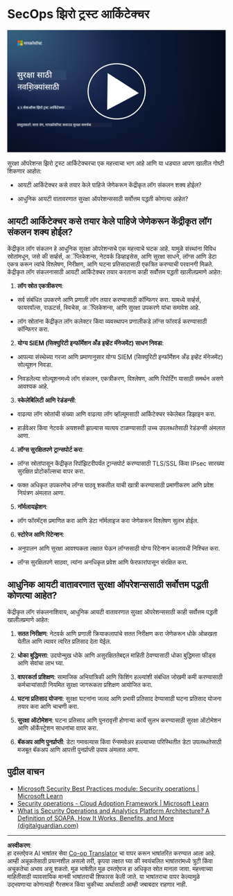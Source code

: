 <!--
CO_OP_TRANSLATOR_METADATA:
{
  "original_hash": "45bbdc114e70936816b0b3e7c40189cf",
  "translation_date": "2025-09-04T00:43:37+00:00",
  "source_file": "4.2 SecOps zero trust architecture.md",
  "language_code": "mr"
}
-->
# SecOps झिरो ट्रस्ट आर्किटेक्चर

[![व्हिडिओ पहा](../../translated_images/4-2_placeholder.20e2345a0848364aaf73ddda28f676a3d9980843c51a0050774b268037db079d.mr.png)](https://learn-video.azurefd.net/vod/player?id=8a2c36d9-8117-4576-ad5b-787667d13603)

सुरक्षा ऑपरेशन्स झिरो ट्रस्ट आर्किटेक्चरचा एक महत्त्वाचा भाग आहे आणि या धड्यात आपण खालील गोष्टी शिकणार आहोत:

- आयटी आर्किटेक्चर कसे तयार केले पाहिजे जेणेकरून केंद्रीकृत लॉग संकलन शक्य होईल?

- आधुनिक आयटी वातावरणात सुरक्षा ऑपरेशन्ससाठी सर्वोत्तम पद्धती कोणत्या आहेत?

## आयटी आर्किटेक्चर कसे तयार केले पाहिजे जेणेकरून केंद्रीकृत लॉग संकलन शक्य होईल?

केंद्रीकृत लॉग संकलन हे आधुनिक सुरक्षा ऑपरेशन्सचे एक महत्त्वाचे घटक आहे. यामुळे संस्थांना विविध स्रोतांमधून, जसे की सर्व्हर्स, अॅप्लिकेशन्स, नेटवर्क डिव्हाइसेस, आणि सुरक्षा साधने, लॉग्स आणि डेटा एकत्र करून त्यांचे विश्लेषण, निरीक्षण, आणि घटना प्रतिसादासाठी एकत्रित करण्याची परवानगी मिळते. केंद्रीकृत लॉग संकलनासाठी आयटी आर्किटेक्चर तयार करताना काही सर्वोत्तम पद्धती खालीलप्रमाणे आहेत:

1. **लॉग स्रोत एकत्रीकरण**:

- सर्व संबंधित उपकरणे आणि प्रणाली लॉग तयार करण्यासाठी कॉन्फिगर करा. यामध्ये सर्व्हर्स, फायरवॉल्स, राऊटर्स, स्विचेस, अॅप्लिकेशन्स, आणि सुरक्षा उपकरणे यांचा समावेश आहे.

- लॉग स्रोतांना केंद्रीकृत लॉग कलेक्टर किंवा व्यवस्थापन प्रणालीकडे लॉग्स फॉरवर्ड करण्यासाठी कॉन्फिगर करा.

2. **योग्य SIEM (सिक्युरिटी इन्फॉर्मेशन अँड इव्हेंट मॅनेजमेंट) साधन निवडा**:

- आपल्या संस्थेच्या गरजा आणि प्रमाणानुसार योग्य SIEM (सिक्युरिटी इन्फॉर्मेशन अँड इव्हेंट मॅनेजमेंट) सोल्यूशन निवडा.

- निवडलेल्या सोल्यूशनमध्ये लॉग संकलन, एकत्रीकरण, विश्लेषण, आणि रिपोर्टिंग यासाठी समर्थन असणे आवश्यक आहे.

3. **स्केलेबिलिटी आणि रेडंडन्सी**:

- वाढत्या लॉग स्रोतांची संख्या आणि वाढत्या लॉग व्हॉल्यूमसाठी आर्किटेक्चर स्केलेबल डिझाइन करा.

- हार्डवेअर किंवा नेटवर्क अयशस्वी झाल्यास व्यत्यय टाळण्यासाठी उच्च उपलब्धतेसाठी रेडंडन्सी अंमलात आणा.

4. **लॉग्स सुरक्षितपणे ट्रान्सपोर्ट करा**:

- लॉग्स स्रोतांपासून केंद्रीकृत रिपॉझिटरीपर्यंत ट्रान्सपोर्ट करण्यासाठी TLS/SSL किंवा IPsec सारख्या सुरक्षित प्रोटोकॉल्सचा वापर करा.

- फक्त अधिकृत उपकरणेच लॉग्स पाठवू शकतील याची खात्री करण्यासाठी प्रमाणीकरण आणि प्रवेश नियंत्रण अंमलात आणा.

5. **नॉर्मलायझेशन**:

- लॉग फॉरमॅट्स प्रमाणित करा आणि डेटा नॉर्मलाइज करा जेणेकरून विश्लेषण सुलभ होईल.

6. **स्टोरेज आणि रिटेन्शन**:

- अनुपालन आणि सुरक्षा आवश्यकता लक्षात घेऊन लॉग्ससाठी योग्य रिटेन्शन कालावधी निश्चित करा.

- लॉग्स सुरक्षितपणे साठवा, त्यांना अनधिकृत प्रवेश आणि फेरफारांपासून संरक्षित करा.

## आधुनिक आयटी वातावरणात सुरक्षा ऑपरेशन्ससाठी सर्वोत्तम पद्धती कोणत्या आहेत?

केंद्रीकृत लॉग संकलनाशिवाय, आधुनिक आयटी वातावरणात सुरक्षा ऑपरेशन्ससाठी काही सर्वोत्तम पद्धती खालीलप्रमाणे आहेत:

1. **सतत निरीक्षण**: नेटवर्क आणि प्रणाली क्रियाकलापांचे सतत निरीक्षण करा जेणेकरून धोके ओळखता येतील आणि त्यावर त्वरित प्रतिसाद देता येईल.

2. **धोका बुद्धिमत्ता**: उदयोन्मुख धोके आणि असुरक्षिततेबद्दल माहिती ठेवण्यासाठी धोका बुद्धिमत्ता फीड्स आणि सेवांचा लाभ घ्या.

3. **वापरकर्ता प्रशिक्षण**: सामाजिक अभियांत्रिकी आणि फिशिंग हल्ल्यांशी संबंधित जोखमी कमी करण्यासाठी कर्मचाऱ्यांसाठी नियमित सुरक्षा जागरूकता प्रशिक्षण आयोजित करा.

4. **घटना प्रतिसाद योजना**: सुरक्षा घटनांना जलद आणि प्रभावी प्रतिसाद देण्यासाठी घटना प्रतिसाद योजना तयार करा आणि चाचणी करा.

5. **सुरक्षा ऑटोमेशन**: घटना प्रतिसाद आणि पुनरावृत्ती होणाऱ्या कार्ये सुलभ करण्यासाठी सुरक्षा ऑटोमेशन आणि ऑर्केस्ट्रेशन साधनांचा वापर करा.

6. **बॅकअप आणि पुनर्प्राप्ती**: डेटा गमावल्यास किंवा रॅन्समवेअर हल्ल्याच्या परिस्थितीत डेटा उपलब्धतेसाठी मजबूत बॅकअप आणि आपत्ती पुनर्प्राप्ती उपाय अंमलात आणा.

## पुढील वाचन

- [Microsoft Security Best Practices module: Security operations | Microsoft Learn](https://learn.microsoft.com/security/operations/security-operations-videos-and-decks?WT.mc_id=academic-96948-sayoung)
- [Security operations - Cloud Adoption Framework | Microsoft Learn](https://learn.microsoft.com/azure/cloud-adoption-framework/secure/security-operations?WT.mc_id=academic-96948-sayoung)
- [What is Security Operations and Analytics Platform Architecture? A Definition of SOAPA, How It Works, Benefits, and More (digitalguardian.com)](https://www.digitalguardian.com/blog/what-security-operations-and-analytics-platform-architecture-definition-soapa-how-it-works#:~:text=All%20in%20all%2C%20security%20operations%20and%20analytics%20platform,become%20more%20efficient%20and%20operative%20with%20your%20security.)

---

**अस्वीकरण**:  
हा दस्तऐवज AI भाषांतर सेवा [Co-op Translator](https://github.com/Azure/co-op-translator) चा वापर करून भाषांतरित करण्यात आला आहे. आम्ही अचूकतेसाठी प्रयत्नशील असलो तरी, कृपया लक्षात घ्या की स्वयंचलित भाषांतरांमध्ये त्रुटी किंवा अचूकतेचा अभाव असू शकतो. मूळ भाषेतील मूळ दस्तऐवज हा अधिकृत स्रोत मानला जावा. महत्त्वाच्या माहितीसाठी व्यावसायिक मानवी भाषांतराची शिफारस केली जाते. या भाषांतराचा वापर केल्यामुळे उद्भवणाऱ्या कोणत्याही गैरसमज किंवा चुकीच्या अर्थासाठी आम्ही जबाबदार राहणार नाही.